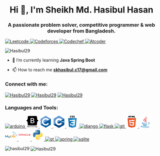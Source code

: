<h1 align="center">Hi 👋, I'm Sheikh Md. Hasibul Hasan</h1>
<h3 align="center">A passionate problem solver, competitive programmer & web developer from Bangladesh.</h3>

<a href="https://leetcode.com/Hasibul29/">
    <img alt="Leetcode" src="https://cp-logo.vercel.app/leetcode/Hasibul29"/>
</a>

<a href="https://codeforces.com/profile/Naruto10">
    <img alt="Codeforces" src="https://cp-logo.vercel.app/codeforces/Naruto10"/>
</a>

<a href="https://www.codechef.com/users/naruto10">
    <img alt="Codechef" src="https://cp-logo.vercel.app/codechef/naruto10"/>
</a>
<a href="https://atcoder.jp/users/Naruto10">
    <img alt="Atcoder" src="https://cp-logo.vercel.app/atcoder/Naruto10"/>
</a>
<p align="left"> <img src="https://komarev.com/ghpvc/?username=Hasibul29&label=Profile%20views&color=0e75b6&style=flat" alt="Hasibul29" /> </p>

- 🌱 I’m currently learning **Java Spring Boot**

- 📫 How to reach me **skhasibul.c17@gmail.com**


<h3 align="left">Connect with me:</h3>
<p align="left">
<a href="https://www.linkedin.com/in/hasibul29/" target="blank"><img align="center" src="https://raw.githubusercontent.com/rahuldkjain/github-profile-readme-generator/master/src/images/icons/Social/linked-in-alt.svg" alt="Hasibul29" height="30" width="40" /></a>
<a href="https://codeforces.com/profile/Naruto10" target="blank"><img align="center" src="https://raw.githubusercontent.com/rahuldkjain/github-profile-readme-generator/master/src/images/icons/Social/codeforces.svg" alt="Hasibul29" height="30" width="40" /></a>
<a href="https://www.leetcode.com/Hasibul29" target="blank"><img align="center" src="https://raw.githubusercontent.com/rahuldkjain/github-profile-readme-generator/master/src/images/icons/Social/leet-code.svg" alt="Hasibul29" height="30" width="40" /></a>
</p>

<h3 align="left">Languages and Tools:</h3>
<p align="left"> <a href="https://www.arduino.cc/" target="_blank" rel="noreferrer"> <img src="https://cdn.worldvectorlogo.com/logos/arduino-1.svg" alt="arduino" width="40" height="40"/> </a> <a href="https://getbootstrap.com" target="_blank" rel="noreferrer"> <img src="https://raw.githubusercontent.com/devicons/devicon/master/icons/bootstrap/bootstrap-plain-wordmark.svg" alt="bootstrap" width="40" height="40"/> </a> <a href="https://www.cprogramming.com/" target="_blank" rel="noreferrer"> <img src="https://raw.githubusercontent.com/devicons/devicon/master/icons/c/c-original.svg" alt="c" width="40" height="40"/> </a> <a href="https://www.w3schools.com/cpp/" target="_blank" rel="noreferrer"> <img src="https://raw.githubusercontent.com/devicons/devicon/master/icons/cplusplus/cplusplus-original.svg" alt="cplusplus" width="40" height="40"/> </a> <a href="https://www.w3schools.com/css/" target="_blank" rel="noreferrer"> <img src="https://raw.githubusercontent.com/devicons/devicon/master/icons/css3/css3-original-wordmark.svg" alt="css3" width="40" height="40"/> </a> <a href="https://www.djangoproject.com/" target="_blank" rel="noreferrer"> <img src="https://cdn.worldvectorlogo.com/logos/django.svg" alt="django" width="40" height="40"/> </a> <a href="https://flask.palletsprojects.com/" target="_blank" rel="noreferrer"> <img src="https://www.vectorlogo.zone/logos/pocoo_flask/pocoo_flask-icon.svg" alt="flask" width="40" height="40"/> </a> <a href="https://git-scm.com/" target="_blank" rel="noreferrer"> <img src="https://www.vectorlogo.zone/logos/git-scm/git-scm-icon.svg" alt="git" width="40" height="40"/> </a> <a href="https://www.w3.org/html/" target="_blank" rel="noreferrer"> <img src="https://raw.githubusercontent.com/devicons/devicon/master/icons/html5/html5-original-wordmark.svg" alt="html5" width="40" height="40"/> </a> <a href="https://www.java.com" target="_blank" rel="noreferrer"> <img src="https://raw.githubusercontent.com/devicons/devicon/master/icons/java/java-original.svg" alt="java" width="40" height="40"/> </a> <a href="https://www.mysql.com/" target="_blank" rel="noreferrer"> <img src="https://raw.githubusercontent.com/devicons/devicon/master/icons/mysql/mysql-original-wordmark.svg" alt="mysql" width="40" height="40"/> </a> <a href="https://www.oracle.com/" target="_blank" rel="noreferrer"> <img src="https://raw.githubusercontent.com/devicons/devicon/master/icons/oracle/oracle-original.svg" alt="oracle" width="40" height="40"/> </a> <a href="https://www.python.org" target="_blank" rel="noreferrer"> <img src="https://raw.githubusercontent.com/devicons/devicon/master/icons/python/python-original.svg" alt="python" width="40" height="40"/> </a> <a href="https://www.qt.io/" target="_blank" rel="noreferrer"> <img src="https://upload.wikimedia.org/wikipedia/commons/0/0b/Qt_logo_2016.svg" alt="qt" width="40" height="40"/> </a> <a href="https://spring.io/" target="_blank" rel="noreferrer"> <img src="https://www.vectorlogo.zone/logos/springio/springio-icon.svg" alt="spring" width="40" height="40"/> </a> <a href="https://www.sqlite.org/" target="_blank" rel="noreferrer"> <img src="https://www.vectorlogo.zone/logos/sqlite/sqlite-icon.svg" alt="sqlite" width="40" height="40"/> </a> </p>

<p><img align="left" src="https://github-readme-stats.vercel.app/api/top-langs?username=Hasibul29&show_icons=true&locale=en&layout=compact" alt="hasibul29" /></p>

<p>&nbsp;<img align="center" src="https://github-readme-stats.vercel.app/api?username=Hasibul29&show_icons=true&locale=en" alt="Hasibul29" /></p>
